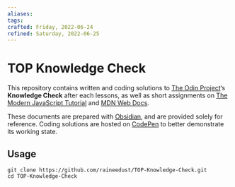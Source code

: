 ```yaml
---
aliases: 
tags: 
crafted: Friday, 2022-06-24
refined: Saturday, 2022-06-25
---
```


# TOP Knowledge Check

This repository contains written and coding solutions to [The Odin Project](https://www.theodinproject.com/)‘s **Knowledge Check** after each lessons, as well as short assignments on [The Modern JavaScript Tutorial](https://javascript.info/) and [MDN Web Docs](https://developer.mozilla.org/en-US/).

These documents are prepared with [Obsidian](https://obsidian.md/), and are provided solely for reference. Coding solutions are hosted on [CodePen](https://codepen.io/) to better demonstrate its working state.

## Usage

```
git clone https://github.com/raineedust/TOP-Knowledge-Check.git
cd TOP-Knowledge-Check
```
